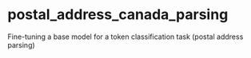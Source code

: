 # postal_address_canada_parsing
Fine-tuning a base model for a token classification task (postal address parsing)
